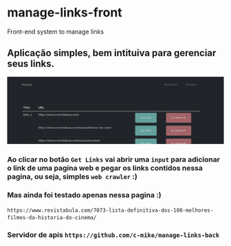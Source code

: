 # manage-links-front
Front-end system to manage links 


## Aplicação simples, bem intituiva para gerenciar seus links.

<img src="home.png" alt="App home page" title="App home page">

### Ao clicar no botão `Get Links` vai abrir uma `input` para adicionar o link de uma pagina web e pegar os links contidos nessa pagina, ou seja, simples `web crawler` :)

### Mas ainda foi testado apenas nessa pagina :)
`https://www.revistabula.com/7073-lista-definitiva-dos-100-melhores-filmes-da-historia-do-cinema/`

### Servidor de apis `https://github.com/c-mike/manage-links-back`
